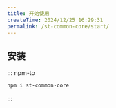 ```yaml
---
title: 开始使用
createTime: 2024/12/25 16:29:31
permalink: /st-common-core/start/
---
```


## 安装

::: npm-to
```bash
npm i st-common-core
```
:::
